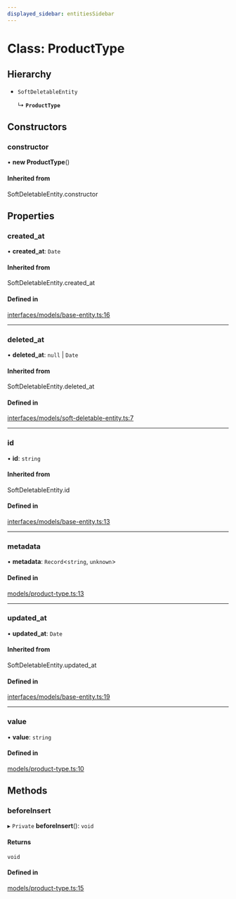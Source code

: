 ```yaml
---
displayed_sidebar: entitiesSidebar
---
```


# Class: ProductType

## Hierarchy

- `SoftDeletableEntity`

  ↳ **`ProductType`**

## Constructors

### constructor

• **new ProductType**()

#### Inherited from

SoftDeletableEntity.constructor

## Properties

### created\_at

• **created\_at**: `Date`

#### Inherited from

SoftDeletableEntity.created\_at

#### Defined in

[interfaces/models/base-entity.ts:16](https://github.com/medusajs/medusa/blob/70139d0bb/packages/medusa/src/interfaces/models/base-entity.ts#L16)

___

### deleted\_at

• **deleted\_at**: ``null`` \| `Date`

#### Inherited from

SoftDeletableEntity.deleted\_at

#### Defined in

[interfaces/models/soft-deletable-entity.ts:7](https://github.com/medusajs/medusa/blob/70139d0bb/packages/medusa/src/interfaces/models/soft-deletable-entity.ts#L7)

___

### id

• **id**: `string`

#### Inherited from

SoftDeletableEntity.id

#### Defined in

[interfaces/models/base-entity.ts:13](https://github.com/medusajs/medusa/blob/70139d0bb/packages/medusa/src/interfaces/models/base-entity.ts#L13)

___

### metadata

• **metadata**: `Record`<`string`, `unknown`\>

#### Defined in

[models/product-type.ts:13](https://github.com/medusajs/medusa/blob/70139d0bb/packages/medusa/src/models/product-type.ts#L13)

___

### updated\_at

• **updated\_at**: `Date`

#### Inherited from

SoftDeletableEntity.updated\_at

#### Defined in

[interfaces/models/base-entity.ts:19](https://github.com/medusajs/medusa/blob/70139d0bb/packages/medusa/src/interfaces/models/base-entity.ts#L19)

___

### value

• **value**: `string`

#### Defined in

[models/product-type.ts:10](https://github.com/medusajs/medusa/blob/70139d0bb/packages/medusa/src/models/product-type.ts#L10)

## Methods

### beforeInsert

▸ `Private` **beforeInsert**(): `void`

#### Returns

`void`

#### Defined in

[models/product-type.ts:15](https://github.com/medusajs/medusa/blob/70139d0bb/packages/medusa/src/models/product-type.ts#L15)
